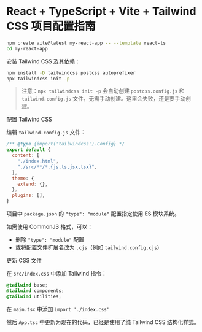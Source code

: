 # React + TypeScript + Vite + Tailwind CSS 项目配置指南

```bash
npm create vite@latest my-react-app -- --template react-ts
cd my-react-app
```

安装 Tailwind CSS 及其依赖：

```bash
npm install -D tailwindcss postcss autoprefixer
npx tailwindcss init -p
```

> 注意：`npx tailwindcss init -p` 会自动创建 `postcss.config.js` 和 `tailwind.config.js` 文件，无需手动创建。这里会失败，还是要手动创建。

配置 Tailwind CSS

编辑 `tailwind.config.js` 文件：

```js
/** @type {import('tailwindcss').Config} */
export default {
  content: [
    "./index.html",
    "./src/**/*.{js,ts,jsx,tsx}",
  ],
  theme: {
    extend: {},
  },
  plugins: [],
}
```

项目中 `package.json` 的 `"type": "module"` 配置指定使用 ES 模块系统。

如需使用 CommonJS 格式，可以：
- 删除 `"type": "module"` 配置
- 或将配置文件扩展名改为 `.cjs`（例如 `tailwind.config.cjs`）

更新 CSS 文件

在 `src/index.css` 中添加 Tailwind 指令：

```css
@tailwind base;
@tailwind components;
@tailwind utilities;
```

在 `main.tsx` 中添加 `import './index.css'`

然后 `App.tsc` 中更新为现在的代码，已经是使用了纯 Tailwind CSS 结构化样式。
